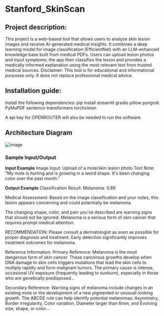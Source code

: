 # Stanford_SkinScan
## Project description:
This project is a web-based tool that allows users to analyze skin lesion images and receive AI-generated medical insights. It combines a deep learning model for image classification (EfficientNet) with an LLM-enhanced knowledge base built from medical PDFs. Users can upload lesion photos and input symptoms; the app then classifies the lesion and provides a medically informed explanation using the most relevant text from trusted medical sources.
Disclaimer: This tool is for educational and informational purposes only. It does not replace professional medical advice.

## Installation guide: 
Install the following dependencies:
pip install streamlit gradio pillow pyngrok PyMuPDF sentence-transformers torchvision

A api key for OPENROUTER will also be needed to run the software. 


## Architecture Diagram

![image](https://github.com/user-attachments/assets/6883969c-0e4e-409e-bdc9-c288edc16c76)

### Sample Input/Output
**Input Example**
Image Input: Upload of a mole/skin lesion photo
Text Note: "My mole is hurting and is growing in a weird shape. It's been changing color over the past month."

**Output Example**
Classification Result:
Melanoma: 0.89

Medical Assessment:
Based on the image classification and your notes, this lesion appears concerning and could potentially be melanoma. 

The changing shape, color, and pain you've described are warning signs that should not be ignored. Melanoma is a serious form of skin cancer that requires prompt medical attention.

RECOMMENDATION: Please consult a dermatologist as soon as possible for proper diagnosis and treatment. Early detection significantly improves treatment outcomes for melanoma.

Reference Information:
Primary Reference: Melanoma is the most dangerous form of skin cancer. These cancerous growths develop when DNA damage to skin cells triggers mutations that lead the skin cells to multiply rapidly and form malignant tumors. The primary cause is intense, occasional UV exposure (frequently leading to sunburn), especially in those who are genetically predisposed...

Secondary Reference: Warning signs of melanoma include changes in an existing mole or the development of a new pigmented or unusual-looking growth. The ABCDE rule can help identify potential melanomas: Asymmetry, Border irregularity, Color variation, Diameter larger than 6mm, and Evolving size, shape, or color...
